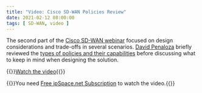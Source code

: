 ```yaml
---
title: "Video: Cisco SD-WAN Policies Review"
date: 2021-02-12 08:00:00
tags: [ SD-WAN, video ]
---
```

The second part of the [Cisco SD-WAN webinar](https://www.ipspace.net/Cisco_SD-WAN_Foundations_and_Design_Aspects) focused on design considerations and trade-offs in several scenarios. [David Penaloza](https://www.ipspace.net/Author:David_Pe%C3%B1aloza_Seijas) briefly reviewed the [types of policies and their capabilities](https://my.ipspace.net/bin/get/CiscoSDWAN/7%20-%20Policies%20review.mp4?doccode=CiscoSDWAN) before discussing what to keep in mind when designing the solution.

{{<jump>}}[Watch the video](https://my.ipspace.net/bin/get/CiscoSDWAN/7%20-%20Policies%20review.mp4?doccode=CiscoSDWAN){{</jump>}}

{{<note info>}}You need [Free ipSpace.net Subscription](https://www.ipspace.net/Subscription/Free) to watch the video.{{</note>}}
